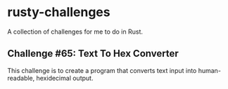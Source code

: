 # rusty-challenges
A collection of challenges for me to do in Rust.

## Challenge #65: Text To Hex Converter

This challenge is to create a program that converts text input into human-readable, hexidecimal output.
